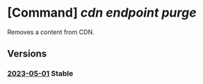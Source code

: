 # [Command] _cdn endpoint purge_

Removes a content from CDN.

## Versions

### [2023-05-01](/Resources/mgmt-plane/L3N1YnNjcmlwdGlvbnMve30vcmVzb3VyY2Vncm91cHMve30vcHJvdmlkZXJzL21pY3Jvc29mdC5jZG4vcHJvZmlsZXMve30vZW5kcG9pbnRzL3t9L3B1cmdl/2023-05-01.xml) **Stable**

<!-- mgmt-plane /subscriptions/{}/resourcegroups/{}/providers/microsoft.cdn/profiles/{}/endpoints/{}/purge 2023-05-01 -->
